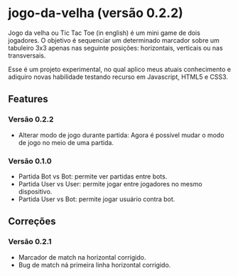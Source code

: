 # jogo-da-velha (versão 0.2.2)

Jogo da velha ou Tic Tac Toe (in english) é um mini game de dois jogadores. O objetivo é sequenciar um determinado marcador sobre um tabuleiro 3x3 apenas nas seguinte posições: horizontais, verticais ou nas transversais.

Esse é um projeto experimental, no qual aplico meus atuais conhecimento e adiquiro novas habilidade testando recurso em Javascript, HTML5 e CSS3.

## Features
### Versão 0.2.2
<ul>
<li>Alterar modo de jogo durante partida: Agora é possível mudar o modo de jogo no meio de uma partida.</li>
</ul>

### Versão 0.1.0
<ul>
<li>Partida Bot vs Bot: permite ver partidas entre bots.</li>
<li>Partida User vs User: permite jogar entre jogadores no mesmo dispositivo.</li>
<li>Partida User vs Bot: permite jogar usuário contra bot.</li>
</ul>



## Correções
### Versão 0.2.1
<ul>
<li>Marcador de match na horizontal corrigido.</li>
<li>Bug de match ná primeira linha horizontal corrigido.</li>
</ul>